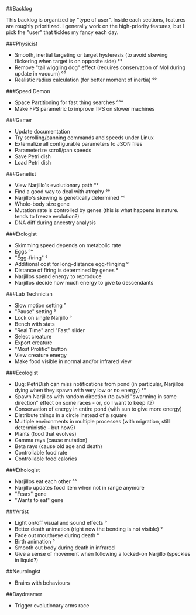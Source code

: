##Backlog

This backlog is organized by "type of user". Inside each sections, features are roughly prioritized.
I generally work on the high-priority features, but I pick the "user" that tickles my fancy each day.

###Physicist

* Smooth, inertial targeting or target hysteresis (to avoid skewing flickering when target is on opposite side) °°
* Remove "tail wiggling dog" effect (requires conservation of MoI during update in vacuum) °°
* Realistic radius calculation (for better moment of inertia) °°

###Speed Demon

* Space Partitioning for fast thing searches °°°
* Make FPS parametric to improve TPS on slower machines

###Gamer

* Update documentation
* Try scrolling/panning commands and speeds under Linux
* Externalize all configurable parameters to JSON files
* Parameterize scroll/pan speeds
* Save Petri dish
* Load Petri dish

###Genetist

* View Narjillo's evolutionary path °°
* Find a good way to deal with atrophy °°
* Narjillo's skewing is genetically determined °°
* Whole-body size gene
* Mutation rate is controlled by genes (this is what happens in nature. tends to freeze evolution?)
* DNA diff during ancestry analysis

###Etologist

* Skimming speed depends on metabolic rate
* Eggs °°
* "Egg-firing" °
* Additional cost for long-distance egg-flinging °
* Distance of firing is determined by genes °
* Narjillos spend energy to reproduce
* Narjillos decide how much energy to give to descendants

###Lab Technician

* Slow motion setting °
* "Pause" setting °
* Lock on single Narjillo °
* Bench with stats
* "Real Time" and "Fast" slider
* Select creature
* Export creature
* "Most Prolific" button
* View creature energy
* Make food visible in normal and/or infrared view

###Ecologist

* Bug: PetriDish can miss notifications from pond (in particular, Narjillos dying when they spawn with very low or no energy) °°
* Spawn Narjillos with random direction (to avoid "swarming in same direction" effect on some races - or, do I want to keep it?)
* Conservation of energy in entire pond (with sun to give more energy)
* Distribute things in a circle instead of a square
* Multiple environments in multiple processes (with migration, still deterministic - but how?)
* Plants (food that evolves)
* Gamma rays (cause mutation)
* Beta rays (cause old age and death)
* Controllable food rate
* Controllable food calories

###Ethologist

* Narjillos eat each other °°
* Narjillo updates food item when not in range anymore
* "Fears" gene
* "Wants to eat" gene

###Artist

* Light on/off visual and sound effects °
* Better death animation (right now the bending is not visible) °
* Fade out mouth/eye during death °
* Birth animation °
* Smooth out body during death in infrared
* Give a sense of movement when following a locked-on Narjillo (speckles in liquid?)

##Neurologist

* Brains with behaviours

##Daydreamer

* Trigger evolutionary arms race
